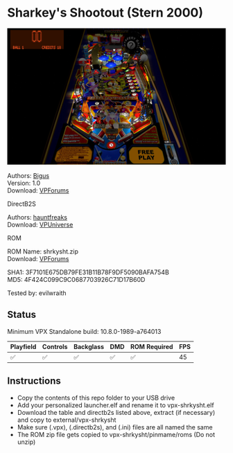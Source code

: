 # Sharkey's Shootout (Stern 2000)

![Table Preview](https://github.com/evilwraith/vpx-images/blob/main/vpx-shrkysht.jpg)

Authors: [Bigus](https://www.vpforums.org/index.php?showuser=107629)  
Version: 1.0  
Download: [VPForums](https://www.vpforums.org/index.php?app=downloads&showfile=18616)

DirectB2S

Authors: [hauntfreaks](https://vpuniverse.com/profile/5216-hauntfreaks/)  
Download: [VPUniverse](https://vpuniverse.com/files/file/17147-sharkeys-shootout-stern-2000-b2s-with-full-dmd/)

ROM

ROM Name: shrkysht.zip  
Download: [VPForums](https://www.vpforums.org/index.php?app=downloads&showfile=1105)  

SHA1: 3F7101E675DB79FE31B11B78F9DF5090BAFA754B  
MD5:  4F424C099C9C0687703926C71D17B60D 

Tested by: evilwraith

## Status 

Minimum VPX Standalone build: 10.8.0-1989-a764013

| Playfield | Controls | Backglass | DMD | ROM Required | FPS | 
|-----------|----------|-----------|-----|--------------|-----|
| :white_check_mark: | :white_check_mark: | :white_check_mark: | :white_check_mark: | :white_check_mark: | 45 |

## Instructions

- Copy the contents of this repo folder to your USB drive
- Add your personalized launcher.elf and rename it to vpx-shrkysht.elf
- Download the table and directb2s listed above, extract (if necessary) and copy to external/vpx-shrkysht
- Make sure (.vpx), (.directb2s), and (.ini) files are all named the same
- The ROM zip file gets copied to vpx-shrkysht/pinmame/roms (Do not unzip)
